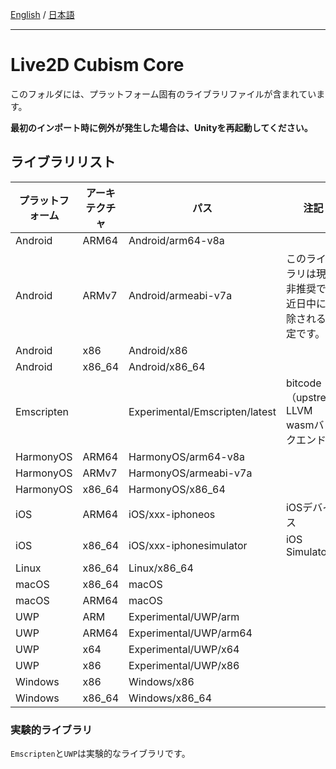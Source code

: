 [English](README.md) / [日本語](README.ja.md)

---

# Live2D Cubism Core

このフォルダには、プラットフォーム固有のライブラリファイルが含まれています。

**最初のインポート時に例外が発生した場合は、Unityを再起動してください。**

## ライブラリリスト

| プラットフォーム | アーキテクチャ | パス | 注記 |
| --- | --- | --- | --- |
| Android | ARM64 | Android/arm64-v8a |   |
| Android | ARMv7 | Android/armeabi-v7a | このライブラリは現在非推奨で、近日中に削除される予定です。 |
| Android | x86 | Android/x86 |   |
| Android | x86_64 | Android/x86_64 |   |
| Emscripten |  | Experimental/Emscripten/latest | bitcode（upstream LLVM wasmバックエンド） |
| HarmonyOS | ARM64 | HarmonyOS/arm64-v8a |   |
| HarmonyOS | ARMv7 | HarmonyOS/armeabi-v7a |  |
| HarmonyOS | x86_64 | HarmonyOS/x86_64 |   |
| iOS | ARM64 | iOS/xxx-iphoneos | iOSデバイス |
| iOS | x86_64 | iOS/xxx-iphonesimulator | iOS Simulator |
| Linux | x86_64 | Linux/x86_64 |   |
| macOS | x86_64 | macOS |   |
| macOS | ARM64 | macOS |   |
| UWP | ARM | Experimental/UWP/arm |   |
| UWP | ARM64 | Experimental/UWP/arm64 |   |
| UWP | x64 | Experimental/UWP/x64 |   |
| UWP | x86 | Experimental/UWP/x86 |   |
| Windows | x86 | Windows/x86 |   |
| Windows | x86_64 | Windows/x86_64 |   |

### 実験的ライブラリ

`Emscripten`と`UWP`は実験的なライブラリです。
